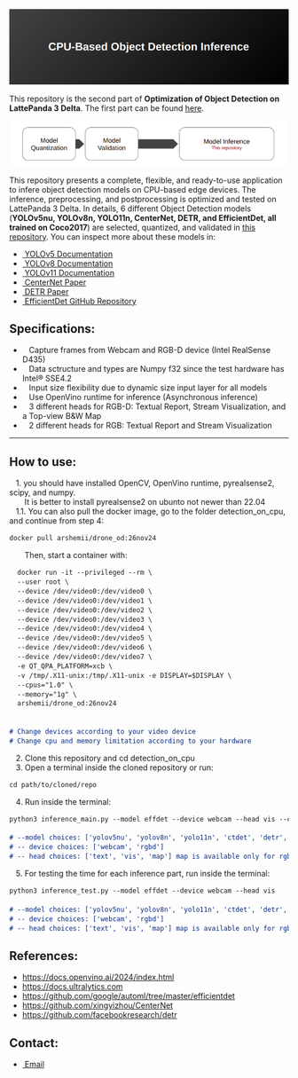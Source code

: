<div align="center">
    <img src="images/Header.png" alt="Example Image" width="800">
</div>

This repository is the second part of **Optimization of Object Detection on LattePanda 3 Delta**. The first part can be found [here](https://github.com/arshemii/detection_quantization).
<div align="center">
    <img src="images/repex.png" alt="Example Image" width="800">
</div>

This repository presents a complete, flexible, and ready-to-use application to infere object detection models on CPU-based edge devices. The inference, preprocessing, and postprocessing is optimized and tested on LattePanda 3 Delta. In details, 6 different Object Detection models (**YOLOv5nu, YOLOv8n, YOLO11n, CenterNet, DETR, and EfficientDet, all trained on Coco2017**) are selected, quantized, and validated in [this repository](https://github.com/arshemii/detection_quantization). You can inspect more about these models in:

- [&nbsp;YOLOv5 Documentation](https://docs.ultralytics.com/yolov5/)
- [&nbsp;YOLOv8 Documentation](https://docs.ultralytics.com/models/yolov8/)
- [&nbsp;YOLOv11 Documentation](https://docs.ultralytics.com/models/yolo11/)
- [&nbsp;CenterNet Paper](https://arxiv.org/abs/2005.12872)
- [&nbsp;DETR Paper](https://arxiv.org/abs/1904.07850)
- [&nbsp;EfficientDet GitHub Repository](https://github.com/google/automl/tree/master/efficientdet)


## Specifications:
- &nbsp;&nbsp; Capture frames from Webcam and RGB-D device (Intel RealSense D435)
- &nbsp;&nbsp; Data sctructure and types are Numpy f32 since the test hardware has Intel® SSE4.2
- &nbsp;&nbsp; Input size flexibility due to dynamic size input layer for all models
- &nbsp;&nbsp; Use OpenVino runtime for inference (Asynchronous inference)
- &nbsp;&nbsp; 3 different heads for RGB-D: Textual Report, Stream Visualization, and a Top-view B&W Map
- &nbsp;&nbsp; 2 different heads for RGB: Textual Report and Stream Visualization

----------------------------------------------------------------
## How to use:
&nbsp;&nbsp; 1. you should have installed OpenCV, OpenVino runtime, pyrealsense2, scipy, and numpy. <br>
&nbsp;&nbsp;&nbsp;&nbsp;&nbsp;&nbsp; It is better to install pyrealsense2 on ubunto not newer than 22.04 <br>
&nbsp;&nbsp; 1.1. You can also pull the docker image, go to the folder detection_on_cpu, and continue from step 4:<br>
```markdown
docker pull arshemii/drone_od:26nov24
```
&nbsp;&nbsp;&nbsp;&nbsp;&nbsp;&nbsp; Then, start a container with:
```markdown
  docker run -it --privileged --rm \
  --user root \
  --device /dev/video0:/dev/video0 \
  --device /dev/video0:/dev/video1 \
  --device /dev/video0:/dev/video2 \
  --device /dev/video0:/dev/video3 \
  --device /dev/video0:/dev/video4 \
  --device /dev/video0:/dev/video5 \
  --device /dev/video0:/dev/video6 \
  --device /dev/video0:/dev/video7 \
  -e QT_QPA_PLATFORM=xcb \
  -v /tmp/.X11-unix:/tmp/.X11-unix -e DISPLAY=$DISPLAY \
  --cpus="1.0" \
  --memory="1g" \
  arshemii/drone_od:26nov24


# Change devices according to your video device
# Change cpu and memory limitation according to your hardware
```
&nbsp;&nbsp; 2. Clone this repository and cd detection_on_cpu <br>
&nbsp;&nbsp; 3. Open a terminal inside the cloned repository or run: <br>
```markdown
cd path/to/cloned/repo
```
&nbsp;&nbsp; 4. Run inside the terminal:
```markdown
python3 inference_main.py --model effdet --device webcam --head vis --conf 0.99 --iou 0.3

# --model choices: ['yolov5nu', 'yolov8n', 'yolo11n', 'ctdet', 'detr', 'effdet']
# -- device choices: ['webcam', 'rgbd']
# -- head choices: ['text', 'vis', 'map'] map is available only for rgbd

```
&nbsp;&nbsp; 5. For testing the time for each inference part, run inside the terminal:
```markdown
python3 inference_test.py --model effdet --device webcam --head vis

# --model choices: ['yolov5nu', 'yolov8n', 'yolo11n', 'ctdet', 'detr', 'effdet']
# -- device choices: ['webcam', 'rgbd']
# -- head choices: ['text', 'vis', 'map'] map is available only for rgbd
```

## References:
- https://docs.openvino.ai/2024/index.html
- https://docs.ultralytics.com
- https://github.com/google/automl/tree/master/efficientdet
- https://github.com/xingyizhou/CenterNet
- https://github.com/facebookresearch/detr

## Contact:
- [&nbsp;Email](arshemii1373@gmail.com)
